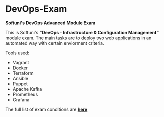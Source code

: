 # DevOps-Exam
<b>Softuni's DevOps Advanced Module Exam</b>

This is Softuni's <b>"DevOps - Infrastructure & Configuration Management"</b> module exam. The main tasks are to deploy two web applications in an automated way with certain enviorment criteria.

Tools used:
  - Vagrant
  - Docker
  - Terraform
  - Ansible
  - Puppet
  - Apache Kafka
  - Prometheus
  - Grafana

The full list of exam conditions are <b><a href="https://github.com/cryptorium-ctrl/DevOps-Exam/blob/master/DevOps-Exam.pdf">here</a></b>

